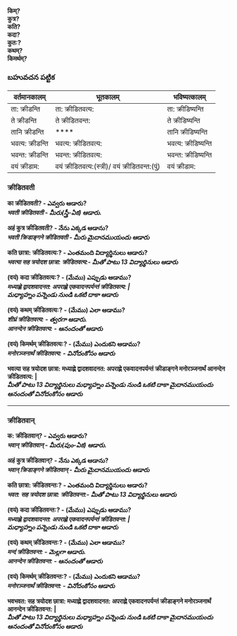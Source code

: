 **किम्?  
कुत्र?  
कति?  
कदा?  
कुत:?  
कथम्?  
किमर्थम्?** 

### బహువచన పట్టిక 

| वर्तमानकालम् | भूतकालम् | भविष्यत्कालम् |
|------------|---------|------------|
| ता: क्रीडन्ति | ता: क्रीडितवत्य: | ता: क्रीडिष्यन्ति |
| ते क्रीडन्ति | ते क्रीडितवन्त:  | ते क्रीडिष्यन्ति |
| तानि क्रीडन्ति | **** | तानि क्रीडिष्यन्ति |
| भवत्य: क्रीडन्ति | भवत्य: क्रीडितवत्य: | भवत्य: क्रीडिष्यन्ति |
| भवन्त: क्रीडन्ति | भवन्त: क्रीडितवत्य: | भवन्त: क्रीडिष्यन्ति |
| वयं क्रीडाम: | वयं क्रीडितवत्य:(स्त्री)/ वयं क्रीडितवन्त:(पुं) | वयं क्रीडाम: |


### क्रीडितवती 
**का क्रीडितवती? - ఎవ్వరు ఆడారు?  
*भवती क्रीडितवती - మీరు(స్త్రీ-ఏక) ఆడారు.***  

**अहं कुत्र क्रीडितवती? - నేను ఎక్కడ ఆడాను?  
*भवती क्रिडाङ्गने क्रीडितवती - మీరు మైదానముయందు ఆడారు***  

**कति छात्रा: क्रीडितवत्य:? - ఎంతమంది విద్యార్థినులు ఆడారు?  
*भवत्या सह त्रयोदश छात्रा: क्रीडितवत्य:- మీతో పాటు 13 విద్యార్థినులు ఆడారు***  

**(वयं) कदा क्रीडितवत्य:? - (మేము) ఎప్పుడు ఆడాము?  
*मध्याह्णे द्वादशवादनत: अपराह्णे एकवादनपर्यन्तं क्रीडितवत्य: |  
మధ్యాహ్నం పన్నెండు నుండి ఒకటి దాకా ఆడారు***  

**(वयं) कथम् क्रीडितवत्य:? - (మేము) ఎలా ఆడాము?  
*शीघ्रं क्रीडितवत्य: - త్వరగా ఆడారు.  
आनन्देन क्रीडितवत्य: - ఆనందంతో ఆడారు***  

**(वयं) किमर्थम् क्रीडितवत्य:? -  (మేము) ఎందుకని ఆడాము?  
*मनोरञ्जनार्थं क्रीडितवत्य: - వినోదంకోసం ఆడారు***  

**भवत्या सह त्रयोदश छात्रा: मध्याह्णे द्वादशवादनत: अपराह्णे एकवादनपर्यन्तं क्रीडाङ्गने मनोरञ्जनार्थं आनन्देन क्रीडितवत्य: |  
*మీతో పాటు 13 విద్యార్థినులు మధ్యాహ్నం పన్నెండు నుండి ఒకటి దాకా మైదానముయందు
 ఆనందంతో వినోదంకోసం ఆడారు***  

**************************
### क्रीडितवान्

**क: क्रीडितवान्? - ఎవ్వరు ఆడారు?  
*भवान् क्रीडितवान् - మీరు(పుం-ఏక) ఆడారు.***  

**अहं कुत्र क्रीडितवान्? - నేను ఎక్కడ ఆడాను?  
*भवान् क्रिडाङ्गने क्रीडितवान् - మీరు మైదానముయందు ఆడారు***  

**कति छात्रा: क्रीडितवन्त:? - ఎంతమంది విద్యార్థినులు ఆడారు?  
*भवत: सह त्रयोदश छात्रा: क्रीडितवन्त:- మీతో పాటు 13 విద్యార్థినులు ఆడారు***  

**(वयं) कदा क्रीडितवन्त:? - (మేము) ఎప్పుడు ఆడాము?  
*मध्याह्णे द्वादशवादनत: अपराह्णे एकवादनपर्यन्तं क्रीडितवन्त: |  
మధ్యాహ్నం పన్నెండు నుండి ఒకటి దాకా ఆడారు***  

**(वयं) कथम् क्रीडितवन्त:? - (మేము) ఎలా ఆడాము?  
*मन्दं क्रीडितवन्त: - మెల్లగా ఆడారు.  
आनन्देन क्रीडितवन्त: - ఆనందంతో ఆడారు***  

**(वयं) किमर्थम् क्रीडितवन्त:? -  (మేము) ఎందుకని ఆడాము?  
*मनोरञ्जनार्थं क्रीडितवन्त: - వినోదంకోసం ఆడారు***  

**भवभवत: सह त्रयोदश छात्रा: मध्याह्णे द्वादशवादनत: अपराह्णे एकवादनपर्यन्तं क्रीडाङ्गने मनोरञ्जनार्थं आनन्देन क्रीडितवन्त: |  
*మీతో పాటు 13 విద్యార్థినులు మధ్యాహ్నం పన్నెండు నుండి ఒకటి దాకా మైదానముయందు
 ఆనందంతో వినోదంకోసం ఆడారు*** 

